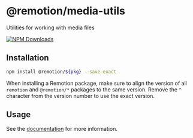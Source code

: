# @remotion/media-utils
 
Utilities for working with media files
 
[![NPM Downloads](https://img.shields.io/npm/dm/media-utils.svg?style=flat&color=black&label=Downloads)](https://npmcharts.com/compare/media-utils?minimal=true)
 
## Installation
 
```bash
npm install @remotion/${pkg} --save-exact
```
 
When installing a Remotion package, make sure to align the version of all `remotion` and `@remotion/*` packages to the same version.
Remove the `^` character from the version number to use the exact version.
 
## Usage
 
See the [documentation](https://www.remotion.dev/docs/media-utils) for more information.
